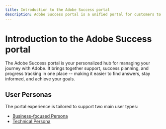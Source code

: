 ```yaml
---
title: Introduction to the Adobe Success portal
description: Adobe Success portal is a unified portal for customers to submit cases, view ticket progress, access support, and planning tools.
---
```


# Introduction to the Adobe Success portal

The Adobe Success portal is your personalized hub for managing your journey with Adobe. It brings together support, success planning, and progress tracking in one place -- making it easier to find answers, stay informed, and achieve your goals. 

## User Personas

The portal experience is tailored to support two main user types:

* [Business-focused Persona](/help/adobe-success-portal/business-persona/key-functionalities-for-business-persona.md)
* [Technical Persona](/help/adobe-success-portal/technical-persona/key-functionalities-for-technical-persona.md)
